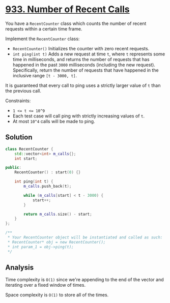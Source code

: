 # [933. Number of Recent Calls](https://leetcode.com/problems/number-of-recent-calls)

You have a `RecentCounter` class which counts the number of recent requests within a certain time frame.

Implement the `RecentCounter` class:

* `RecentCounter()` Initializes the counter with zero recent requests.
* `int ping(int t)` Adds a new request at time `t`, where `t` represents some
time in milliseconds, and returns the number of requests that has happened in
the past `3000` milliseconds (including the new request). Specifically, return
the number of requests that have happened in the inclusive range
`[t - 3000, t]`.

It is guaranteed that every call to ping uses a strictly larger value of `t`
than the previous call.

Constraints:

* `1 <= t <= 10^9`
* Each test case will call ping with strictly increasing values of `t`.
* At most `10^4` calls will be made to ping.

## Solution

```c++
class RecentCounter {
    std::vector<int> m_calls{};
    int start;

public:
    RecentCounter() : start(0) {}

    int ping(int t) {
        m_calls.push_back(t);

        while (m_calls[start] < t - 3000) {
            start++;
        }

        return m_calls.size() - start;
    }
};

/**
 * Your RecentCounter object will be instantiated and called as such:
 * RecentCounter* obj = new RecentCounter();
 * int param_1 = obj->ping(t);
 */
```

## Analysis

Time complexity is `O(1)` since we're appending to the end of the vector and
iterating over a fixed window of times.

Space complexity is `O(1)` to store all of the times.
